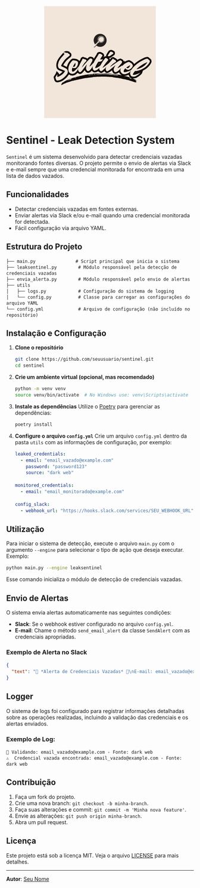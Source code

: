 <div align="center">
  <img src="utils/assets/Sentinel.png" alt="Sentinel Logo" width="300"/>
</div>

# Sentinel - Leak Detection System

`Sentinel` é um sistema desenvolvido para detectar credenciais vazadas monitorando fontes diversas. O projeto permite o envio de alertas via Slack e e-mail sempre que uma credencial monitorada for encontrada em uma lista de dados vazados.

## Funcionalidades
- Detectar credenciais vazadas em fontes externas.
- Enviar alertas via Slack e/ou e-mail quando uma credencial monitorada for detectada.
- Fácil configuração via arquivo YAML.

## Estrutura do Projeto

```
├── main.py               # Script principal que inicia o sistema
├── leaksentinel.py        # Módulo responsável pela detecção de credenciais vazadas
├── envia_alerta.py        # Módulo responsável pelo envio de alertas
├── utils
│   ├── logs.py            # Configuração do sistema de logging
│   └── config.py          # Classe para carregar as configurações do arquivo YAML
└── config.yml             # Arquivo de configuração (não incluído no repositório)
```

## Instalação e Configuração

1. **Clone o repositório**
    ```bash
    git clone https://github.com/seuusuario/sentinel.git
    cd sentinel
    ```

2. **Crie um ambiente virtual (opcional, mas recomendado)**
    ```bash
    python -m venv venv
    source venv/bin/activate  # No Windows use: venv\Scripts\activate
    ```

3. **Instale as dependências**
    Utilize o [Poetry](https://python-poetry.org/) para gerenciar as dependências:
    ```bash
    poetry install
    ```

4. **Configure o arquivo `config.yml`**
    Crie um arquivo `config.yml` dentro da pasta `utils` com as informações de configuração, por exemplo:
    ```yaml
    leaked_credentials:
      - email: "email_vazado@example.com"
        password: "password123"
        source: "dark web"
    
    monitored_credentials:
      - email: "email_monitorado@example.com"

    config_slack:
      - webhook_url: "https://hooks.slack.com/services/SEU_WEBHOOK_URL"
    ```

## Utilização

Para iniciar o sistema de detecção, execute o arquivo `main.py` com o argumento `--engine` para selecionar o tipo de ação que deseja executar. Exemplo:

```bash
python main.py --engine leaksentinel
```

Esse comando inicializa o módulo de detecção de credenciais vazadas.

## Envio de Alertas

O sistema envia alertas automaticamente nas seguintes condições:
- **Slack**: Se o webhook estiver configurado no arquivo `config.yml`.
- **E-mail**: Chame o método `send_email_alert` da classe `SendAlert` com as credenciais apropriadas.

### Exemplo de Alerta no Slack
```json
{
  "text": "🚨 *Alerta de Credenciais Vazadas* 🚨\nE-mail: email_vazado@example.com\nSenha: password123\nFonte: dark web"
}
```

## Logger

O sistema de logs foi configurado para registrar informações detalhadas sobre as operações realizadas, incluindo a validação das credenciais e os alertas enviados.

### Exemplo de Log:
```plaintext
🔎 Validando: email_vazado@example.com - Fonte: dark web
⚠️  Credencial vazada encontrada: email_vazado@example.com - Fonte: dark web
```

## Contribuição

1. Faça um fork do projeto.
2. Crie uma nova branch: `git checkout -b minha-branch`.
3. Faça suas alterações e commit: `git commit -m 'Minha nova feature'`.
4. Envie as alterações: `git push origin minha-branch`.
5. Abra um pull request.

## Licença

Este projeto está sob a licença MIT. Veja o arquivo [LICENSE](LICENSE) para mais detalhes.

---

**Autor**: [Seu Nome](https://github.com/seuusuario)
